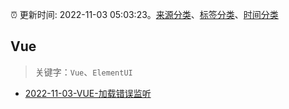 :alarm_clock: 更新时间: 2022-11-03 05:03:23。[来源分类](../README.md)、[标签分类](../TAGS.md)、[时间分类](../TIMELINE.md)

## Vue


> 关键字：`Vue`、`ElementUI`



- [2022-11-03-VUE-加载错误监听](https://www.v2ex.com/t/892306) 